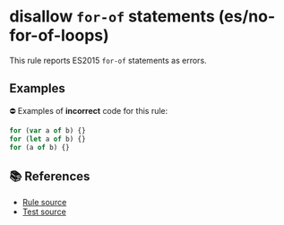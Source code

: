 # disallow `for-of` statements (es/no-for-of-loops)

This rule reports ES2015 `for-of` statements as errors.

## Examples

⛔ Examples of **incorrect** code for this rule:

```js
for (var a of b) {}
for (let a of b) {}
for (a of b) {}
```

## 📚 References

- [Rule source](../../lib/rules/no-for-of-loops.js)
- [Test source](../../tests/lib/rules/no-for-of-loops.js)
